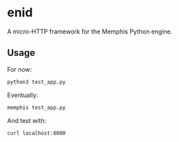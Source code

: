 # enid
A micro-HTTP framework for the Memphis Python engine.

## Usage
For now:
```bash
python3 test_app.py
```
Eventually:
```bash
memphis test_app.py
```
And test with:
```bash
curl localhost:8080
```

